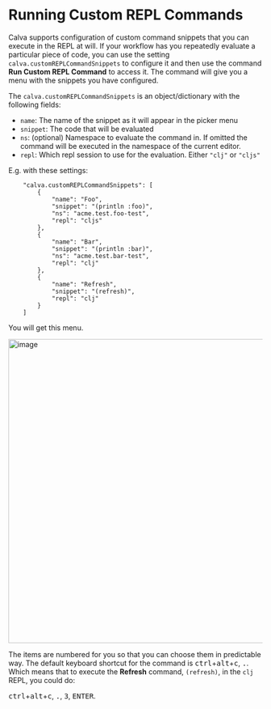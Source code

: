# Running Custom REPL Commands

Calva supports configuration of custom command snippets that you can execute in the REPL at will. If your workflow has you repeatedly evaluate a particular piece of code, you can use the setting `calva.customREPLCommandSnippets` to configure it and then use the command **Run Custom REPL Command** to access it. The command will give you a menu with the snippets you have configured.

The `calva.customREPLCommandSnippets` is an object/dictionary with the following fields:

* `name`: The name of the snippet as it will appear in the picker menu
* `snippet`: The code that will be evaluated
* `ns`: (optional) Namespace to evaluate the command in. If omitted the command will be executed in the namespace of the current editor.
* `repl`: Which repl session to use for the evaluation. Either `"clj"` or `"cljs"`

E.g. with these settings:

```
    "calva.customREPLCommandSnippets": [
        {
            "name": "Foo",
            "snippet": "(println :foo)",
            "ns": "acme.test.foo-test",
            "repl": "cljs"
        },
        {
            "name": "Bar",
            "snippet": "(println :bar)",
            "ns": "acme.test.bar-test",
            "repl": "clj"
        },
        {
            "name": "Refresh",
            "snippet": "(refresh)",
            "repl": "clj"
        }
    ]
```

You will get this menu.

<img width="601" alt="image" src="https://user-images.githubusercontent.com/30010/66232206-9bab3280-e6e8-11e9-872b-22fd50baef25.png">

The items are numbered for you so that you can choose them in predictable way. The default keyboard shortcut for the command is <kbd>ctrl</kbd>+<kbd>alt</kbd>+<kbd>c</kbd>, <kbd>.</kbd>. Which means that to execute the **Refresh** command, `(refresh)`, in the `clj` REPL, you could do:

<kbd>ctrl</kbd>+<kbd>alt</kbd>+<kbd>c</kbd>, <kbd>.</kbd>, <kbd>3</kbd>, <kbd>ENTER</kbd>.